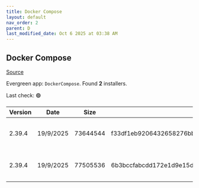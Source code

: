 ```yaml
---
title: Docker Compose
layout: default
nav_order: 2
parent: D
last_modified_date: Oct 6 2025 at 03:38 AM
---
```


## Docker Compose

[Source](https://github.com/docker/compose)

Evergreen app: `DockerCompose`. Found **2** installers.

Last check: 🟢

| Version | Date      | Size     | Sha256                                                           | Architecture | InstallerType | Type | URI                                                                                                                                                                                              |
| ------- | --------- | -------- | ---------------------------------------------------------------- | ------------ | ------------- | ---- | ------------------------------------------------------------------------------------------------------------------------------------------------------------------------------------------------ |
| 2.39.4  | 19/9/2025 | 73644544 | f33df1eb9206432658276bbf0597b66b45fc0f3075a1c49a38b10f5ceb3a3590 | ARM64        | Default       | exe  | [https://github.com/docker/compose/releases/download/v2.39.4/docker-compose-windows-aarch64.exe](https://github.com/docker/compose/releases/download/v2.39.4/docker-compose-windows-aarch64.exe) |
| 2.39.4  | 19/9/2025 | 77505536 | 6b3bccfabcdd172e1d9e15d011b54c9b5b13b93b1153148108f55e4349055955 | x64          | Default       | exe  | [https://github.com/docker/compose/releases/download/v2.39.4/docker-compose-windows-x86_64.exe](https://github.com/docker/compose/releases/download/v2.39.4/docker-compose-windows-x86_64.exe)   |
